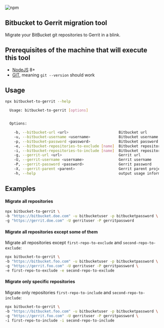 ![npm](https://img.shields.io/npm/v/bitbucket-to-gerrit.svg)

## Bitbucket to Gerrit migration tool

Migrate your BitBucket git repositories to Gerrit in a blink.

## Prerequisites of the machine that will execute this tool

- [NodeJS](https://nodejs.org/en/) 8+
- [GIT](https://git-scm.com/), meaning `git --version` should work 

## Usage

```bash
npx bitbucket-to-gerrit --help
```

```bash
  Usage: bitbucket-to-gerrit [options]


  Options:

    -b, --bitbucket-url <url>                       Bitbucket url
    -u, --bitbucket-username <username>             Bitbucket username
    -p, --bitbucket-password <password>             Bitbucket password
    -e, --bitbucket-repositories-to-exclude [name]  Bitbucket repositories to exclude
    -i, --bitbucket-repositories-to-include [name]  Bitbucket repositories to include
    -g, --gerrit-url <url>                          Gerrit url
    -U, --gerrit-username <username>                Gerrit username
    -P, --gerrit-password <password>                Gerrit password
    -X, --gerrit-parent <parent>                    Gerrit parent project
    -h, --help                                      output usage information
 ```
 
## Examples

#### Migrate all repositories

```bash
npx bitbucket-to-gerrit \
-b "https://bitbucket.doe.com" -u bitbucketuser -p bitbucketpassword \
-g "https://gerrit.doe.com" -U gerrituser -P gerritpassword
```

#### Migrate all repositories except some of them

Migrate all repositories except `first-repo-to-exclude` and `second-repo-to-exclude`:

```bash
npx bitbucket-to-gerrit \
-b "https://bitbucket.foo.com" -u bitbucketuser -p bitbucketpassword \
-g "https://gerrit.foo.com" -U gerrituser -P gerritpassword \
-e first-repo-to-exclude -e second-repo-to-exclude
```

#### Migrate only specific repositories

Migrate only repositories `first-repo-to-include` and `second-repo-to-include`:

```bash
npx bitbucket-to-gerrit \
-b "https://bitbucket.foo.com" -u bitbucketuser -p bitbucketpassword \
-g "https://gerrit.foo.com" -U gerrituser -P gerritpassword \
-i first-repo-to-include -i second-repo-to-include
```